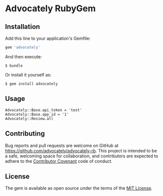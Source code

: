 # Advocately RubyGem

## Installation

Add this line to your application's Gemfile:

```ruby
gem 'advocately'
```

And then execute:

    $ bundle

Or install it yourself as:

    $ gem install advocately

## Usage

```
Advocately::Base.api_token = 'test'
Advocately::Base.app_id = '1'
Advocately::Review.all
```


## Contributing

Bug reports and pull requests are welcome on GitHub at https://github.com/advocately/advocately-rb. This project is intended to be a safe, welcoming space for collaboration, and contributors are expected to adhere to the [Contributor Covenant](http://contributor-covenant.org) code of conduct.


## License

The gem is available as open source under the terms of the [MIT License](http://opensource.org/licenses/MIT).

